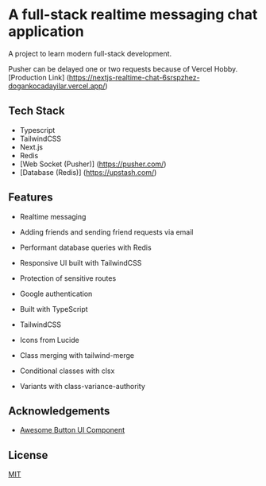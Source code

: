 # A full-stack realtime messaging chat application

A project to learn modern full-stack development. 

Pusher can be delayed one or two requests because of Vercel Hobby.
[Production Link] (https://nextjs-realtime-chat-6srspzhez-dogankocadayilar.vercel.app/)

## Tech Stack

- Typescript
- TailwindCSS
- Next.js
- Redis
- [Web Socket (Pusher)] (https://pusher.com/)
- [Database (Redis)] (https://upstash.com/)

## Features

- Realtime messaging
- Adding friends and sending friend requests via email
- Performant database queries with Redis
- Responsive UI built with TailwindCSS
- Protection of sensitive routes
- Google authentication

- Built with TypeScript
- TailwindCSS
- Icons from Lucide

- Class merging with tailwind-merge
- Conditional classes with clsx
- Variants with class-variance-authority

## Acknowledgements

- [Awesome Button UI Component](https://ui.shadcn.com/)

## License

[MIT](https://choosealicense.com/licenses/mit/)
